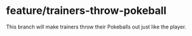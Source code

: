 # feature/trainers-throw-pokeball

This branch will make trainers throw their Pokeballs out just like the player.